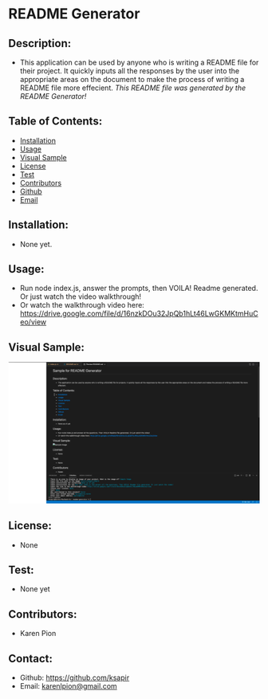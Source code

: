 # README Generator

## Description:
- This application can be used by anyone who is writing a README file for their project. It quickly inputs all the responses by the user into the appropriate areas on the document to make the process of writing a README file more effecient. *This README file was generated by the README Generator!*

## Table of Contents:
- [Installation](#installation)
- [Usage](#usage)
- [Visual Sample](#visual)
- [License](#license)
- [Test](#test)
- [Contributors](#contributors)
- [Github](#github)
- [Email](#email)

## Installation:
- None yet.

## Usage:
- Run node index.js, answer the prompts, then VOILA! Readme generated. Or just watch the video walkthrough!
- Or watch the walkthrough video here:
https://drive.google.com/file/d/16nzkDOu32JpQb1hLt46LwGKMKtmHuCeo/view

## Visual Sample:
![Readme Generator Visual](./assets/images/readme-generator.png)

## License:
- None

## Test:
- None yet

## Contributors:
- Karen Pion

## Contact:
- Github: https://github.com/ksapir
- Email: karenlpion@gmail.com
